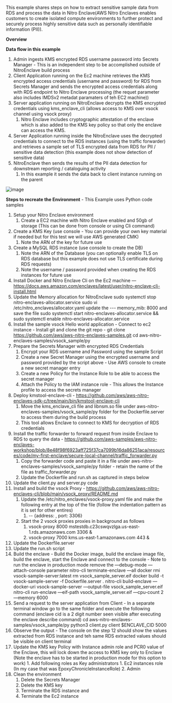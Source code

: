 This example shares steps on how to extract sensitive sample data from RDS and process the data in Nitro Enclave(AWS Nitro Enclaves enables customers to create isolated compute environments to further protect and securely process highly sensitive data such as personally identifiable information (PII)). 

**Overview**

**Data flow in this example**
1. Admin ingests KMS encrypted RDS username password into Secrets Manager - This is an independent step to be accomplished outside of NitroEnclave build process 
2. Client Application running on the Ec2 machine retrieves the KMS encrypted access credentials (username and password) for RDS from Secrets Manager and sends the encrypted access credentials along with RDS endpoint to Nitro Enclave processing (the requet parameter also includes IMDSv2 metadat paramaters of teh EC2 machine))
3. Server application running on NitroEnclave decrypts the KMS encrypted credentials using kms_enclave_cli (allows access to KMS over vsock channel using vsock proxy) 
    1. Nitro Enclave includes cryptographic attestation of the enclave which is also added to the KMS key policy so that only the enclave can access the KMS.
4. Server Application running inside the NitroEnclave uses the decrypted credentials to connect to the RDS instances (using the traffic forwarder) and retrieves a sample set of TLS encrypted data from RDS for PII / sensitive data detection (this example does not show detection of sensitive data)
5. NitroEnclave then sends the results of the PII data detection for downstream reporting / cataloguing activity
    1. In this example it sends the data back to client instance running on the parent
  
![image](https://github.com/user-attachments/assets/7722cd9a-4c51-413b-9cd7-ab506aa13448)

**Steps to recreate the Environment** - This Example uses Python code samples
1. Setup your Nitro Enclave environment
    1. Create a EC2 machine with Nitro Enclave enabled and 50gb of storage (This can be done from console or using Cli command)
2. Create a KMS Key (use console - You can provide your own key material if needed but for this test we will use AWS generated CMK)
    1. Note the ARN of the key for future use
3. Create a MySQL RDS instance (use console to create the DB) 
    1. Note the ARN of the Database (you can optionally enable TLS on RDS database but this example does not use TLS certificate during RDS requests)
    2. Note the username / password provided when creating the RDS instances for future use
4. Install Docker and Nitro Enclave Cli on the Ec2 machine — https://docs.aws.amazon.com/enclaves/latest/user/nitro-enclave-cli-install.html
5. Update the Memory allocation for NitroEnclave
      sudo systemctl stop nitro-enclaves-allocator.service
      sudo vi /etc/nitro_enclaves/allocator.yaml
      update the --- memory_mib: 8000 and save the file
      sudo systemctl start nitro-enclaves-allocator.service && sudo systemctl enable nitro-enclaves-allocator.service
6. Install the sample vsock Hello world application - Connect to ec2 instance - Install git and clone the git repo - 
      git clone https://github.com/aws/aws-nitro-enclaves-samples.git
      cd aws-nitro-enclaves-samples/vsock_sample/py
7. Prepare the Secrets Manager with encrypted RDS Credentials
    1. Encrypt your RDS username and Password using the sample Script  
    2. Create a new Secret Manager using the encrypted username and password provided by the script above - Use AWS console to create a new secret manager entry
    3. Create a new Policy for the Instance Role to be able to access the secret manager
    4. Attach the Policy to the IAM instance role - This allows the Instance profile to access the secrets manager
8. Deploy kmstool-enclave-cli - https://github.com/aws/aws-nitro-enclaves-sdk-c/tree/main/bin/kmstool-enclave-cli
    1. Move the kms_enclave_cli file and libnsm.so file under aws-nitro-enclaves-samples/vsock_sample/py folder for the Dockerfile.server to access them during the build process
    2. This tool allows Enclave to connect to KMS for decryption of RDS credentials
9. Install the traffic forwarder to forward request from inside Enclave to RDS to query the data - https://github.com/aws-samples/aws-nitro-enclaves-workshop/blob/8e48f98f6923aff725f37ca7099b16da86251aca/resources/code/my-first-enclave/secure-local-channel/traffic_forwarder.py
    1. Copy the forwarder code and paste it in a file under aws-nitro-enclaves-samples/vsock_sample/py folder - retain the name of the file as traffic_forwarder.py 
    2. Update the Dockerfile and run.sh as captured in steps below
10. Update the client.py and server.py code 
11. Install and build the vsock Proxy - https://github.com/aws/aws-nitro-enclaves-cli/blob/main/vsock_proxy/README.md
    1. Update the /etc/nitro_enclaves/vsock-proxy.yaml file and make the following entry at the top of the file (follow the indentation pattern as it is set for other entires)
        1. -- {address: <RDS Endpoint ARN>, port: 3306}
    2. Start the 2 vsock proxies proxies in background as follows
        1. vsock-proxy 8000 mstestdb.c23cswqvzlga.us-east-1.rds.amazonaws.com 3306 &
        2. vsock-proxy 7000 kms.us-east-1.amazonaws.com 443 &
12. Update the Dockerfile.server 
13. Update the run.sh script 
14. Build the enclave - Build the Docker image, build the enclave image file, build the enclave, start the Enclave and connect to the console - Note to run the enclave in production mode remove the —debug-mode —attach-console parameter
        nitro-cli terminate-enclave —all
        docker rmi vsock-sample-server:latest
        rm vsock_sample_server.eif
        docker build -t vsock-sample-server -f Dockerfile.server .
        nitro-cli build-enclave —docker-uri vsock-sample-server —output-file vsock_sample_server.eif
        nitro-cli run-enclave —eif-path vsock_sample_server.eif —cpu-count 2 —memory 6000 
15. Send a request to the server application from Client - In a separate terminal window go to the same folder and execute the following command (enclave cid is a 2 digit number seen visible after executing the enclave describe command)
        cd aws-nitro-enclaves-samples/vsock_sample/py
        python3 client.py client $ENCLAVE_CID 5000
16. Observe the output - The console on the step 12 should show the values extracted from RDS instance and teh same RDS extracted values should be visible on client terminal 
17. Update the KMS key Policy with Instance admin role and PCR0 value of the Enclave, this will lock down the access to KMS key only to Enclave (Note the enclave has to be started in production mode for this option to work)
        1. Add following roles as Key administrators
            1. Ec2 instances role (In my case that was EpoxyChronicleInstanceRole)
            2. Admin
18. Clean the environment
    1. Delete the Secrets Manager
    2. Delete the KMS key
    3. Terminate the RDS instance and
    4. Terminate the Ec2 instance
